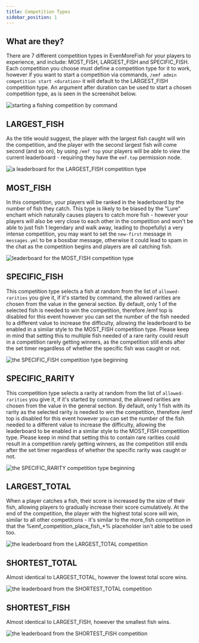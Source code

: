 ```yaml
---
title: Competition Types
sidebar_position: 1
---
```

## What are they?
There are 7 different competition types in EvenMoreFish for your players to experience, and include: MOST_FISH, LARGEST_FISH and SPECIFIC_FISH. Each competition you choose must define a competition type for it to work, however if you want to start a competition via commands, `/emf admin competition start <duration>` it will default to the LARGEST_FISH competition type. An argument after duration can be used to start a chosen competition type, as is seen in the screenshot below.

![starting a fishing competition by command](https://media.discordapp.net/attachments/723194663519125618/883038254042083408/unknown.png)

## LARGEST_FISH
As the title would suggest, the player with the largest fish caught will win the competition, and the player with the second largest fish will come second (and so on), by using `/emf top` your players will be able to view the current leaderboard - requiring they have the `emf.top` permission node.

![a leaderboard for the LARGEST_FISH competition type](https://media.discordapp.net/attachments/723194663519125618/883043716686827550/unknown.png)

## MOST_FISH
In this competition, your players will be ranked in the leaderboard by the number of fish they catch. This type is likely to be biased by the "Lure" enchant which naturally causes players to catch more fish - however your players will also be very close to each other in the competition and won't be able to just fish 1 legendary and walk away, leading to (hopefully) a very intense competition, you may want to set the `new-first` message in `messages.yml` to be a bossbar message, otherwise it could lead to spam in the chat as the competition begins and players are all catching fish.

![leaderboard for the MOST_FISH competition type](https://media.discordapp.net/attachments/723194663519125618/883046296615788565/unknown.png)

## SPECIFIC_FISH
This competition type selects a fish at random from the list of `allowed-rarities` you give it, if it's started by command, the allowed rarities are chosen from the value in the general section. By default, only 1 of the selected fish is needed to win the competition, therefore /emf top is disabled for this event however you can set the number of the fish needed to a different value to increase the difficulty, allowing the leaderboard to be enabled in a similar style to the MOST_FISH competition type. Please keep in mind that setting this to multiple fish needed of a rare rarity could result in a competition rarely getting winners, as the competition still ends after the set timer regardless of whether the specific fish was caught or not.

![the SPECIFIC_FISH competition type beginning](https://media.discordapp.net/attachments/723194663519125618/883063415453655050/unknown.png)

## SPECIFIC_RARITY
This competition type selects a rarity at random from the list of `allowed-rarities` you give it, if it's started by command, the allowed rarities are chosen from the value in the general section. By default, only 1 fish with its rarity as the selected rarity is needed to win the competition, therefore /emf top is disabled for this event however you can set the number of the fish needed to a different value to increase the difficulty, allowing the leaderboard to be enabled in a similar style to the MOST_FISH competition type. Please keep in mind that setting this to contain rare rarities could result in a competition rarely getting winners, as the competition still ends after the set timer regardless of whether the specific rarity was caught or not.

![the SPECIFIC_RARITY competition type beginning](https://media.discordapp.net/attachments/723194663519125618/981585087437086770/unknown.png)

## LARGEST_TOTAL
When a player catches a fish, their score is increased by the size of their fish, allowing players to gradually increase their score cumulatively. At the end of the competition, the player with the highest total score will win, similar to all other competitions - it's similar to the more_fish competition in that the %emf_competition_place_fish_*% placeholder isn't able to be used too.

![the leaderboard from the LARGEST_TOTAL competition](https://media.discordapp.net/attachments/723194663519125618/981639014601859132/unknown.png)

## SHORTEST_TOTAL
Almost identical to LARGEST_TOTAL, however the lowest total score wins.

![the leaderboard from the SHORTEST_TOTAL competition](https://media.discordapp.net/attachments/723194663519125618/981639014601859132/unknown.png)

## SHORTEST_FISH
Almost identical to LARGEST_FISH, however the smallest fish wins.

![the leaderboard from the SHORTEST_FISH competition](https://media.discordapp.net/attachments/723194663519125618/981639014601859132/unknown.png)